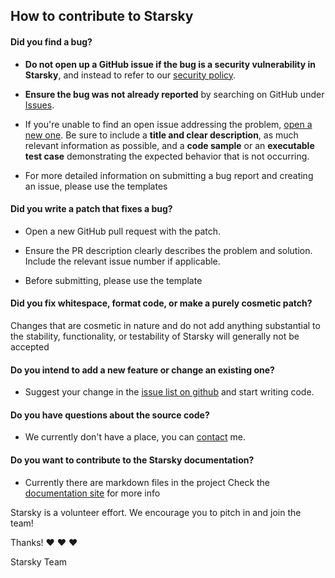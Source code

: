 ## How to contribute to Starsky

#### **Did you find a bug?**

* **Do not open up a GitHub issue if the bug is a security vulnerability
  in Starsky**, and instead to refer to our [security policy](SECURITY.md).

* **Ensure the bug was not already reported** by searching on GitHub under [Issues](https://github.com/qdraw/starsky/issues).

* If you're unable to find an open issue addressing the problem, [open a new one](https://github.com/qdraw/starsky/issues/new/choose). Be sure to include a **title and clear description**, as much relevant information as possible, and a **code sample** or an **executable test case** demonstrating the expected behavior that is not occurring.

* For more detailed information on submitting a bug report and creating an issue, please use the templates

#### **Did you write a patch that fixes a bug?**

* Open a new GitHub pull request with the patch.

* Ensure the PR description clearly describes the problem and solution. Include the relevant issue number if applicable.

* Before submitting, please use the template

#### **Did you fix whitespace, format code, or make a purely cosmetic patch?**

Changes that are cosmetic in nature and do not add anything substantial to the stability, functionality, or testability of Starsky will generally not be accepted

#### **Do you intend to add a new feature or change an existing one?**

* Suggest your change in the [issue list on github](https://github.com/qdraw/starsky/issues/new/choose) and start writing code.

#### **Do you have questions about the source code?**

* We currently don't have a place, you can [contact](https://qdraw.nl/contact.html) me.

#### **Do you want to contribute to the Starsky documentation?**

* Currently there are markdown files in the project Check the [documentation site](https://qdraw.github.io/starsky/) for more info

Starsky is a volunteer effort. We encourage you to pitch in and join the team!

Thanks! :heart: :heart: :heart:

Starsky Team
